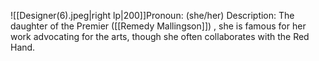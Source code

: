 ![[Designer(6).jpeg|right lp|200]]Pronoun: (she/her)
Description: The daughter of the Premier ([[Remedy Mallingson]]) , she is famous 
for her work advocating for the arts, though she often collaborates with the Red Hand.